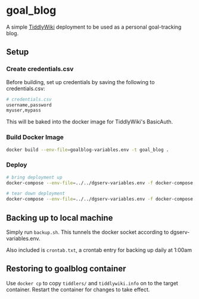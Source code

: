 goal_blog
=========

A simple [TiddlyWiki](https://tiddlywiki.com/) deployment to be used as a personal goal-tracking blog.

## Setup

### Create credentials.csv

Before building, set up credentials by saving the following to credentials.csv:

```bash
# credentials.csv
username,password
myuser,mypass
```

This will be baked into the docker image for TiddlyWiki's BasicAuth.

### Build Docker Image

```bash
docker build --env-file=goalblog-variables.env -t goal_blog .
```

### Deploy

```bash
# bring deployment up
docker-compose --env-file=../../dgserv-variables.env -f docker-compose.goal_blog.yaml up -d

# tear down deployment
docker-compose --env-file=../../dgserv-variables.env -f docker-compose.goal_blog.yaml down
```

## Backing up to local machine

Simply run `backup.sh`. This tunnels the docker socket according to dgserv-variables.env.

Also included is `crontab.txt`, a crontab entry for backing up daily at 1:00am

## Restoring to goalblog container

Use `docker cp` to copy `tiddlers/` and `tiddlywiki.info` on to the target container. Restart the container for changes to take effect.


